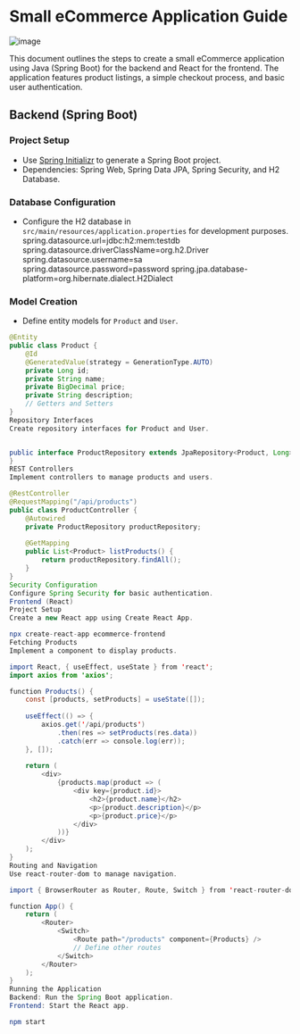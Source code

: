 # Small eCommerce Application Guide
![image](https://github.com/Academixedu/Projects/assets/43459668/71569e86-36e7-4fb8-ad6b-3c14424ea9bf)


This document outlines the steps to create a small eCommerce application using Java (Spring Boot) for the backend and React for the frontend. The application features product listings, a simple checkout process, and basic user authentication.

## Backend (Spring Boot)

### Project Setup
- Use [Spring Initializr](https://start.spring.io/) to generate a Spring Boot project.
- Dependencies: Spring Web, Spring Data JPA, Spring Security, and H2 Database.

### Database Configuration
- Configure the H2 database in `src/main/resources/application.properties` for development purposes.
spring.datasource.url=jdbc:h2:mem:testdb
spring.datasource.driverClassName=org.h2.Driver
spring.datasource.username=sa
spring.datasource.password=password
spring.jpa.database-platform=org.hibernate.dialect.H2Dialect




### Model Creation
- Define entity models for `Product` and `User`.
```java
@Entity
public class Product {
    @Id
    @GeneratedValue(strategy = GenerationType.AUTO)
    private Long id;
    private String name;
    private BigDecimal price;
    private String description;
    // Getters and Setters
}
Repository Interfaces
Create repository interfaces for Product and User.


public interface ProductRepository extends JpaRepository<Product, Long> {
}
REST Controllers
Implement controllers to manage products and users.

@RestController
@RequestMapping("/api/products")
public class ProductController {
    @Autowired
    private ProductRepository productRepository;
    
    @GetMapping
    public List<Product> listProducts() {
        return productRepository.findAll();
    }
}
Security Configuration
Configure Spring Security for basic authentication.
Frontend (React)
Project Setup
Create a new React app using Create React App.

npx create-react-app ecommerce-frontend
Fetching Products
Implement a component to display products.

import React, { useEffect, useState } from 'react';
import axios from 'axios';

function Products() {
    const [products, setProducts] = useState([]);
    
    useEffect(() => {
        axios.get('/api/products')
            .then(res => setProducts(res.data))
            .catch(err => console.log(err));
    }, []);
    
    return (
        <div>
            {products.map(product => (
                <div key={product.id}>
                    <h2>{product.name}</h2>
                    <p>{product.description}</p>
                    <p>{product.price}</p>
                </div>
            ))}
        </div>
    );
}
Routing and Navigation
Use react-router-dom to manage navigation.

import { BrowserRouter as Router, Route, Switch } from 'react-router-dom';

function App() {
    return (
        <Router>
            <Switch>
                <Route path="/products" component={Products} />
                // Define other routes
            </Switch>
        </Router>
    );
}
Running the Application
Backend: Run the Spring Boot application.
Frontend: Start the React app.

npm start
